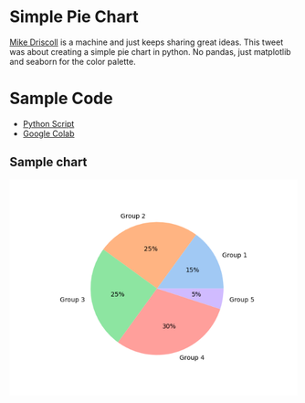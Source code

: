 # Simple Pie Chart

[Mike Driscoll](https://twitter.com/driscollis/status/1503509558353924101/photo/1) is a machine and just keeps sharing great ideas. This tweet was about creating a simple pie chart in python. No pandas, just matplotlib and seaborn for the color palette.

# Sample Code

- [Python Script](../coding-activities/simple_pie_chart.py)
- [Google Colab](https://colab.research.google.com/drive/1Rt3c9ePgCUD0sq7Uyqw4Pk4qjOpyeMOE)

## Sample chart

![pie chart generated by python script](../coding-activities/simple_pie_chart.png)
